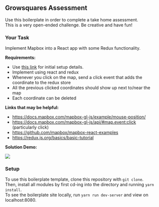 ## Growsquares Assessment

Use this boilerplate in order to complete a take home assessment. <br/>
This is a very open-ended challenge. Be creative and have fun!

### Your Task

Implement Mapbox into a React app with some Redux functionality. 

__Requirements:__
- Use [this link](https://docs.mapbox.com/help/tutorials/use-mapbox-gl-js-with-react/) for initial setup details.
- Implement using react and redux
- Whenever you click on the map, send a click event that adds the coordinate to the redux store
- All the previous clicked coordinates should show up next to/near the map
- Each coordinate can be deleted

__Links that may be helpful:__
- https://docs.mapbox.com/mapbox-gl-js/example/mouse-position/
- https://docs.mapbox.com/mapbox-gl-js/api/#map.event:click (particularly click)
- https://github.com/mapbox/mapbox-react-examples
- https://redux.js.org/basics/basic-tutorial

__Solution Demo:__

![](https://github.com/haine1998/growsquares-assessment/blob/master/gif.gif)

### Setup

To use this boilerplate template, clone this repository with
```git clone```. <br/>
Then, install all modules by first cd-ing into
the directory and running ```yarn install```. <br/>
To see the boilerplate site locally, run ```yarn run dev-server``` and view on localhost:8080.
